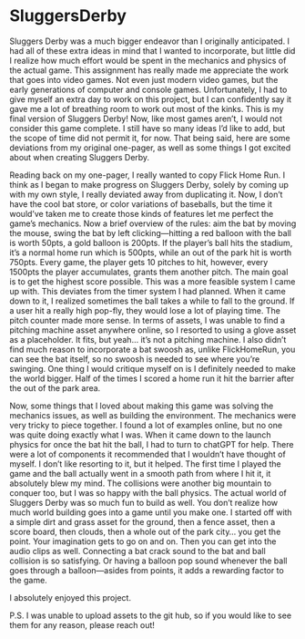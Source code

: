 # SluggersDerby

Sluggers Derby was a much bigger endeavor than I originally anticipated. I had all of these extra ideas in mind that I wanted to incorporate, but little did I realize how much effort would be spent in the mechanics and physics of the actual game. This assignment has really made me appreciate the work that goes into video games. Not even just modern video games, but the early generations of computer and console games. Unfortunately, I had to give myself an extra day to work on this project, but I can confidently say it gave me a lot of breathing room to work out most of the kinks. This is my final version of Sluggers Derby! Now, like most games aren’t, I would not consider this game complete. I still have so many ideas I’d like to add, but the scope of time did not permit it, for now. That being said, here are some deviations from my original one-pager, as well as some things I got excited about when creating Sluggers Derby.

Reading back on my one-pager, I really wanted to copy Flick Home Run. I think as I began to make progress on Sluggers Derby, solely by coming up with my own style, I really deviated away from duplicating it. Now, I don’t have the cool bat store, or color variations of baseballs, but the time it would’ve taken me to create those kinds of features let me perfect the game’s mechanics. Now a brief overview of the rules: aim the bat by moving the mouse, swing the bat by left clicking—hitting a red balloon with the ball is worth 50pts, a gold balloon is 200pts. If the player’s ball hits the stadium, it’s a normal home run which is 500pts, while an out of the park hit is worth 750pts. Every game, the player gets 10 pitches to hit, however, every 1500pts the player accumulates, grants them another pitch. The main goal is to get the highest score possible. This was a more feasible system I came up with. This deviates from the timer system I had planned. When it came down to it, I realized sometimes the ball takes a while to fall to the ground. If a user hit a really high pop-fly, they would lose a lot of playing time. The pitch counter made more sense. In terms of assets, I was unable to find a pitching machine asset anywhere online, so I resorted to using a glove asset as a placeholder. It fits, but yeah… it’s not a pitching machine. I also didn’t find much reason to incorporate a bat swoosh as, unlike FlickHomeRun, you can see the bat itself, so no swoosh is needed to see where you’re swinging. One thing I would critique myself on is I definitely needed to make the world bigger. Half of the times I scored a home run it hit the barrier after the out of the park area.

Now, some things that I loved about making this game was solving the mechanics issues, as well as building the environment. The mechanics were very tricky to piece together. I found a lot of examples online, but no one was quite doing exactly what I was. When it came down to the launch physics for once the bat hit the ball, I had to turn to chatGPT for help. There were a lot of components it recommended that I wouldn’t have thought of myself. I don’t like resorting to it, but it helped. The first time I played the game and the ball actually went in a smooth path from where I hit it, it absolutely blew my mind. The collisions were another big mountain to conquer too, but I was so happy with the ball physics. The actual world of Sluggers Derby was so much fun to build as well. You don’t realize how much world building goes into a game until you make one. I started off with a simple dirt and grass asset for the ground, then a fence asset, then a score board, then clouds, then a whole out of the park city… you get the point. Your imagination gets to go on and on. Then you can get into the audio clips as well. Connecting a bat crack sound to the bat and ball collision is so satisfying. Or having a balloon pop sound whenever the ball goes through a balloon—asides from points, it adds a rewarding factor to the game.

I absolutely enjoyed this project.

P.S. I was unable to upload assets to the git hub, so if you would like to see them for any reason, please reach out!
